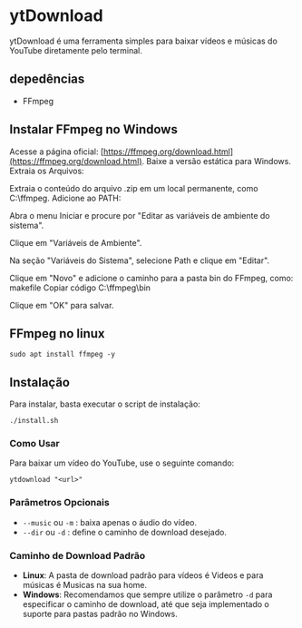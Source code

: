 # ytDownload
ytDownload é uma ferramenta simples para baixar vídeos e músicas do YouTube diretamente pelo terminal.

## depedências
- FFmpeg

## Instalar FFmpeg no Windows
Acesse a página oficial: [https://ffmpeg.org/download.html](https://ffmpeg.org/download.html).
Baixe a versão estática para Windows.
Extraia os Arquivos:

Extraia o conteúdo do arquivo .zip em um local permanente, como C:\ffmpeg.
Adicione ao PATH:

Abra o menu Iniciar e procure por "Editar as variáveis de ambiente do sistema".

Clique em "Variáveis de Ambiente".

Na seção "Variáveis do Sistema", selecione Path e clique em "Editar".

Clique em "Novo" e adicione o caminho para a pasta bin do FFmpeg, como:
makefile
Copiar código
C:\ffmpeg\bin

Clique em "OK" para salvar.


## FFmpeg no linux

```
sudo apt install ffmpeg -y
```

## Instalação
Para instalar, basta executar o script de instalação:

```
./install.sh
```
### Como Usar
Para baixar um vídeo do YouTube, use o seguinte comando:

```
ytdownload "<url>"
```

### Parâmetros Opcionais
- `--music` ou `-m` : baixa apenas o áudio do vídeo.
- `--dir` ou `-d` : define o caminho de download desejado.

### Caminho de Download Padrão
- **Linux**: A pasta de download padrão para vídeos é Videos e para músicas é Musicas na sua home.
- **Windows**: Recomendamos que sempre utilize o parâmetro `-d` para especificar o caminho de download, até que seja implementado o suporte para pastas padrão no Windows.
